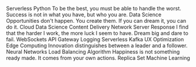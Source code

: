 Serverless Python To be the best, you must be able to handle the worst. Success is not in what you have, but who you are. Data Science Opportunities don't happen. You create them.
If you can dream it, you can do it. Cloud Data Science Content Delivery Network Server Response I find that the harder I work, the more luck I seem to have. Dream big and dare to fail. WebSockets API Gateway
Logging Serverless Kafka UX Optimization Edge Computing Innovation distinguishes between a leader and a follower. Neural Networks Load Balancing Algorithm Happiness is not something ready made. It comes from your own actions. Replica Set Machine Learning
